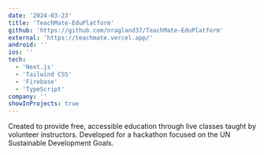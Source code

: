 ```yaml
---
date: '2024-03-23'
title: 'TeachMate-EduPlatform'
github: 'https://github.com/nragland37/TeachMate-EduPlatform'
external: 'https://teachmate.vercel.app/'
android: ''
ios: ''
tech:
  - 'Next.js'
  - 'Tailwind CSS'
  - 'Firebase'
  - 'TypeScript'
company: ''
showInProjects: true
---
```


<!--
<p align="center">
    <img src="/assets/teachmate-demo.gif" alt="TeachMate Demo" style="width: 100%; max-width: 275px;" />
</p>
-->

Created to provide free, accessible education through live classes taught by volunteer instructors. Developed for a hackathon focused on the UN Sustainable Development Goals.
